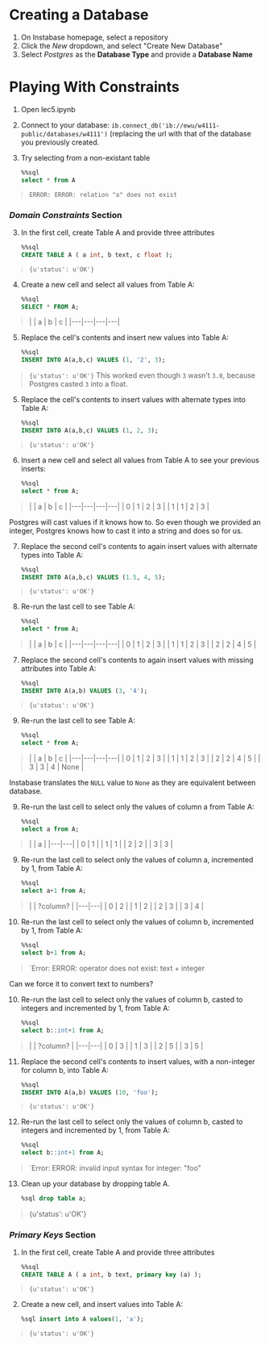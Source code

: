 # Creating a Database
1. On Instabase homepage, select a repository
2. Click the _New_ dropdown, and select "Create New Database"
3. Select _Postgres_ as the **Database Type** and provide a **Database Name**

# Playing With Constraints
1. Open lec5.ipynb
1. Connect to your database: `ib.connect_db('ib://ewu/w4111-public/databases/w4111')` (replacing the url with that of the database you previously created.

2. Try selecting from a non-existant table
    ```sql
    %%sql
    select * from A
    ```
> `ERROR: ERROR: relation "a" does not exist`  

### _Domain Constraints_ Section  
3. In the first cell, create Table A and provide three attributes
    ```sql
    %%sql
    CREATE TABLE A ( a int, b text, c float );
    ```
> `{u'status': u'OK'}` 

4. Create a new cell and select all values from Table A:
    ```sql
    %%sql
    SELECT * FROM A;
    ```
>|   | a | b | c |
|---|---|---|---|

5. Replace the cell's contents and insert new values into Table A:
    ```sql
    %%sql
    INSERT INTO A(a,b,c) VALUES (1, '2', 3);
    ```
> `{u'status': u'OK'}` 
This worked even though `3` wasn't `3.0`, because Postgres casted `3` into a float.

5. Replace the cell's contents to insert values with alternate types into Table A:
    ```sql
    %%sql
    INSERT INTO A(a,b,c) VALUES (1, 2, 3);
    ```
> `{u'status': u'OK'}` 

6. Insert a new cell and select all values from Table A to see your previous inserts:
    ```sql
    %%sql
    select * from A;
    ```
>|   | a | b | c |
|---|---|---|---|
| 0 | 1 | 2 | 3 |
| 1 | 1 | 2 | 3 |

Postgres will cast values if it knows how to. So even though we provided an integer, Postgres knows how to cast it into a string and does so for us.

7. Replace the second cell's contents to again insert values with alternate types into Table A:
    ```sql
    %%sql
    INSERT INTO A(a,b,c) VALUES (1.5, 4, 5);
    ```
> `{u'status': u'OK'}` 

8. Re-run the last cell to see Table A:
    ```sql
    %%sql
    select * from A;
    ```
>|   | a | b | c |
|---|---|---|---|
| 0 | 1 | 2 | 3 |
| 1 | 1 | 2 | 3 |
| 2 | 2 | 4 | 5 |

7. Replace the second cell's contents to again insert values with missing attributes into Table A:
    ```sql
    %%sql
    INSERT INTO A(a,b) VALUES (3, '4');
    ```
> `{u'status': u'OK'}` 

9. Re-run the last cell to see Table A:
    ```sql
    %%sql
    select * from A;
    ```
>|   | a | b | c |
|---|---|---|---|
| 0 | 1 | 2 | 3 |
| 1 | 1 | 2 | 3 |
| 2 | 2 | 4 | 5 |
| 3 | 3 | 4 | None |

Instabase translates the `NULL` value to `None` as they are equivalent between database.

9. Re-run the last cell to select only the values of column a from Table A:
    ```sql
    %%sql
    select a from A;
    ```
>|   | a |
|---|---|
| 0 | 1 |
| 1 | 1 |
| 2 | 2 |
| 3 | 3 |

9. Re-run the last cell to select only the values of column a, incremented by 1, from Table A:
    ```sql
    %%sql
    select a+1 from A;
    ```
>|   | ?column? |
|---|---|
| 0 | 2 |
| 1 | 2 |
| 2 | 3 |
| 3 | 4 |

10. Re-run the last cell to select only the values of column b, incremented by 1, from Table A:
    ```sql
    %%sql
    select b+1 from A;
    ```
> `Error: ERROR: operator does not exist: text + integer

Can we force it to convert text to numbers?

10. Re-run the last cell to select only the values of column b, casted to integers and incremented by 1, from Table A:
    ```sql
    %%sql
    select b::int+1 from A;
    ```
>|   | ?column? |
|---|---|
| 0 | 3 |
| 1 | 3 |
| 2 | 5 |
| 3 | 5 |

11. Replace the second cell's contents to insert values, with a non-integer for column b, into Table A:
    ```sql
    %%sql
    INSERT INTO A(a,b) VALUES (10, 'foo');
    ```
> `{u'status': u'OK'}` 

12. Re-run the last cell to select only the values of column b, casted to integers and incremented by 1, from Table A:
    ```sql
    %%sql
    select b::int+1 from A;
    ```
> `Error: ERROR: invalid input syntax for integer: "foo"

13. Clean up your database by dropping table A.
    ```sql
    %sql drop table a;
    ```
> {u'status': u'OK'}

### _Primary Keys_ Section 
1. In the first cell, create Table A and provide three attributes
    ```sql
    %%sql
    CREATE TABLE A ( a int, b text, primary key (a) );
    ```
> `{u'status': u'OK'}` 

2. Create a new cell, and insert values into Table A:
    ```sql
    %sql insert into A values(1, 'a');
    ```
> `{u'status': u'OK'}` 
